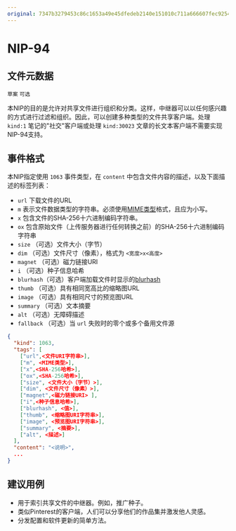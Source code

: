 ```yaml
---
original: 7347b3279453c86c1653a49e45dfedeb2140e151010c711a666607fec92542ad
---
```


NIP-94
======

文件元数据
----------

`草案` `可选`

本NIP的目的是允许对共享文件进行组织和分类。这样，中继器可以以任何感兴趣的方式进行过滤和组织。因此，可以创建多种类型的文件共享客户端。处理 `kind:1` 笔记的"社交"客户端或处理 `kind:30023` 文章的长文本客户端不需要实现NIP-94支持。

## 事件格式

本NIP指定使用 `1063` 事件类型，在 `content` 中包含文件内容的描述，以及下面描述的标签列表：

* `url` 下载文件的URL
* `m` 表示文件数据类型的字符串。必须使用[MIME类型](https://developer.mozilla.org/en-US/docs/Web/HTTP/Basics_of_HTTP/MIME_types/Common_types)格式，且应为小写。
* `x` 包含文件的SHA-256十六进制编码字符串。
* `ox` 包含原始文件（上传服务器进行任何转换之前）的SHA-256十六进制编码字符串
* `size` （可选）文件大小（字节）
* `dim` （可选）文件尺寸（像素），格式为 `<宽度>x<高度>`
* `magnet` （可选）磁力链接URI
* `i` （可选）种子信息哈希
* `blurhash`（可选）客户端加载文件时显示的[blurhash](https://github.com/woltapp/blurhash)
* `thumb` （可选）具有相同宽高比的缩略图URL
* `image` （可选）具有相同尺寸的预览图URL
* `summary` （可选）文本摘要
* `alt` （可选）无障碍描述
* `fallback` （可选）当 `url` 失败时的零个或多个备用文件源

```json
{
  "kind": 1063,
  "tags": [
    ["url",<文件URI字符串>],
    ["m", <MIME类型>],
    ["x",<SHA-256哈希>],
    ["ox",<SHA-256哈希>],
    ["size", <文件大小（字节）>],
    ["dim", <文件尺寸（像素）>],
    ["magnet",<磁力链接URI> ],
    ["i",<种子信息哈希>],
    ["blurhash", <值>],
    ["thumb", <缩略图URI字符串>],
    ["image", <预览图URI字符串>],
    ["summary", <摘要>],
    ["alt", <描述>]
  ],
  "content": "<说明>",
  ...
}
```

## 建议用例

* 用于索引共享文件的中继器。例如，推广种子。
* 类似Pinterest的客户端，人们可以分享他们的作品集并激发他人灵感。
* 分发配置和软件更新的简单方法。